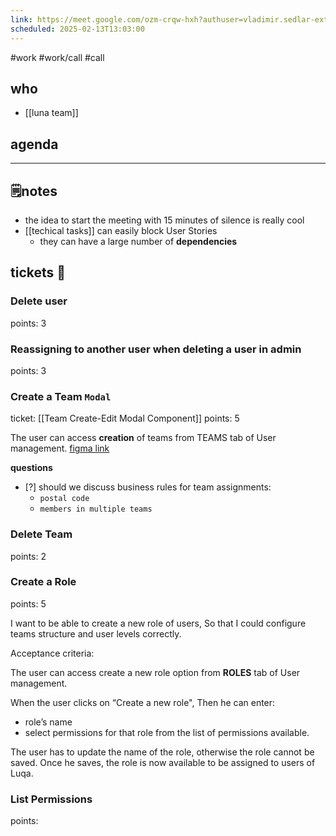 ```yaml
---
link: https://meet.google.com/ozm-crqw-hxh?authuser=vladimir.sedlar-ext@aviv-group.com
scheduled: 2025-02-13T13:03:00
---
```

#work #work/call #call
## who
- [[luna team]]
## agenda

---
## 🗒notes

- the idea to start the meeting with 15 minutes of silence is really cool
- [[techical tasks]] can easily block User Stories 
	- they can have a large number of **dependencies**

## tickets 🎫

### **Delete** user
points: 3
### **Reassigning** to another user when deleting a user in admin
points: 3

### Create a **Team** `Modal`
ticket: [[Team Create-Edit Modal Component]]
points: 5

The user can access **creation** of teams from TEAMS tab of User management.
[figma link](https://www.figma.com/design/adnxuwYgX04UHGq6KtxmK4/Seller-Lead-CRM?node-id=242-72537&p=f&t=y9Z4rGIQhwjepIRC-0 )

**questions**
 - [?] should we discuss business rules for team assignments: 
	 - `postal code`
	 - `members in multiple teams`

### **Delete** Team
points: 2

### **Create a Role**
points: 5

I want to be able to create a new role of users, 
So that I could configure teams structure and user levels correctly.

Acceptance criteria:

The user can access create a new role option from **ROLES** tab of User management.

When the user clicks on “Create a new role", 
Then he can enter:
- role’s name
- select permissions for that role from the list of permissions available.

The user has to update the name of the role, otherwise the role cannot be saved.
Once he saves, the role is now available to be assigned to users of Luqa.

### List Permissions
points: 